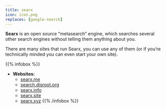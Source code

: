 ```yaml
---
title: searx
icon: icon.png
replaces: [google-search]
---
```


**Searx** is an open source “metasearch” engine, which searches several other search engines without telling them anything about you.

There are many sites that run Searx, you can use any of them (or if you’re technically minded you can even start your own site).

{{% infobox %}}
- **Websites:**
    - [searx.me](https://searx.me/)
    - [search.disroot.org](https://search.disroot.org/)
    - [searx.info](https://searx.info/)
    - [searx.site](https://searx.site/)
    - [searx.xyz](https://searx.xyz/)
{{% /infobox %}}
